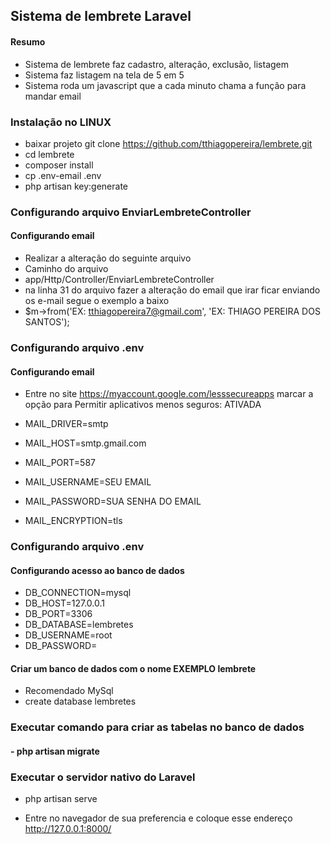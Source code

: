 ## Sistema de lembrete Laravel

#### Resumo

- Sistema de lembrete faz cadastro, alteração, exclusão, listagem
- Sistema faz listagem na tela de 5 em 5
- Sistema roda um javascript que a cada minuto chama a função para mandar email

### Instalação no LINUX

- baixar projeto git clone https://github.com/tthiagopereira/lembrete.git
- cd lembrete
- composer install
- cp .env-email .env
-  php artisan key:generate

### Configurando arquivo EnviarLembreteController

#### Configurando email
- Realizar a alteração do seguinte arquivo
- Caminho do arquivo
- app/Http/Controller/EnviarLembreteController
- na linha 31 do arquivo fazer a alteração do email que irar ficar enviando os e-mail segue o exemplo a baixo
- $m->from('EX: tthiagopereira7@gmail.com', 'EX: THIAGO PEREIRA DOS SANTOS');

### Configurando arquivo .env
#### Configurando email

- Entre no site https://myaccount.google.com/lesssecureapps marcar a opção para Permitir aplicativos menos seguros: ATIVADA

- MAIL_DRIVER=smtp
- MAIL_HOST=smtp.gmail.com
- MAIL_PORT=587
- MAIL_USERNAME=SEU EMAIL
- MAIL_PASSWORD=SUA SENHA DO EMAIL
- MAIL_ENCRYPTION=tls

### Configurando arquivo .env
#### Configurando acesso ao banco de dados

- DB_CONNECTION=mysql
- DB_HOST=127.0.0.1
- DB_PORT=3306
- DB_DATABASE=lembretes
- DB_USERNAME=root
- DB_PASSWORD=

#### Criar um banco de dados com o nome EXEMPLO lembrete

- Recomendado MySql 
- create database lembretes

### Executar comando para criar as tabelas no banco de dados

#### - php artisan migrate

### Executar o servidor nativo do Laravel

- php artisan serve

- Entre no navegador de sua preferencia e coloque esse endereço http://127.0.0.1:8000/